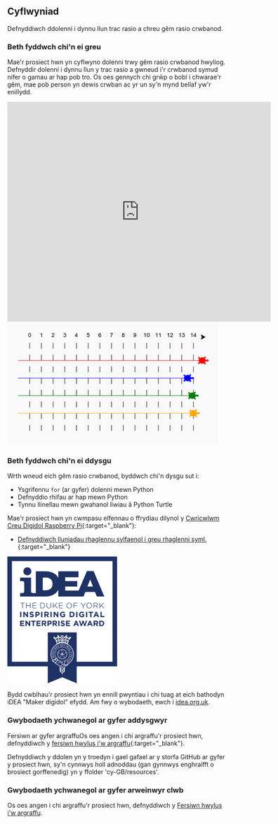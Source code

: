 ## Cyflwyniad

Defnyddiwch ddolenni i dynnu llun trac rasio a chreu gêm rasio crwbanod.

### Beth fyddwch chi'n ei greu

Mae'r prosiect hwn yn cyflwyno dolenni trwy gêm rasio crwbanod hwyliog. Defnyddir dolenni i dynnu llun y trac rasio a gwneud i'r crwbanod symud nifer o gamau ar hap pob tro. Os oes gennych chi grŵp o bobl i chwarae'r gêm, mae pob person yn dewis crwban ac yr un sy'n mynd bellaf yw'r enillydd.

<div class="trinket">
  <iframe src="https://trinket.io/embed/python/5868a7bcb7?outputOnly=true&start=result" width="600" height="500" frameborder="0" marginwidth="0" marginheight="0" allowfullscreen>
  </iframe>
  <img src="images/race-finished.png">
</div>

### Beth fyddwch chi'n ei ddysgu

Wrth wneud eich gêm rasio crwbanod, byddwch chi'n dysgu sut i:

+ Ysgrifennu `for` (ar gyfer) dolenni mewn Python
+ Defnyddio rhifau ar hap mewn Python
+ Tynnu llinellau mewn gwahanol liwiau â Python Turtle

Mae'r prosiect hwn yn cwmpasu elfennau o ffrydiau dilynol y [Cwricwlwm Creu Digidol Raspberry Pi](http://rpf.io/curriculum){:target="_blank"}:

+ [Defnyddiwch lluniadau rhaglennu sylfaenol i greu rhaglenni syml.](https://www.raspberrypi.org/curriculum/programming/creator/){:target="_blank"}

![iDEA](images/idea.png)

Bydd cwblhau'r prosiect hwn yn ennill pwyntiau i chi tuag at eich bathodyn iDEA "Maker digidol" efydd. Am fwy o wybodaeth, ewch i [idea.org.uk](https://idea.org.uk).

### Gwybodaeth ychwanegol ar gyfer addysgwyr

Fersiwn ar gyfer argraffuOs oes angen i chi argraffu'r prosiect hwn, defnyddiwch y [fersiwn hwylus i'w argraffu](https://projects.raspberrypi.org/cy-GB/projects/turtle-race/print){:target="_blank"}.

Defnyddiwch y ddolen yn y troedyn i gael gafael ar y storfa GitHub ar gyfer y prosiect hwn, sy'n cynnwys holl adnoddau (gan gynnwys enghraifft o brosiect gorffenedig) yn y ffolder 'cy-GB/resources'.

### Gwybodaeth ychwanegol ar gyfer arweinwyr clwb

Os oes angen i chi argraffu'r prosiect hwn, defnyddiwch y [Fersiwn hwylus i'w argraffu](https://projects.raspberrypi.org/cy-GB/projects/turtle-race/print).
